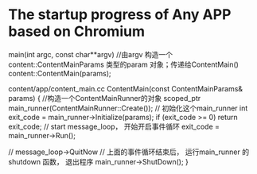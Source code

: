# The startup progress of  Any APP based on Chromium


main(int argc, const char**argv)
    //由argv 构造一个content::ContentMainParams 类型的param 对象；传递给ContentMain()
    content::ContentMain(params);
    
content/app/content_main.cc
ContentMain(const ContentMainParams& params) {
  //构造一个ContentMainRunner的对象
  scoped_ptr<ContentMainRunner> main_runner(ContentMainRunner::Create());
  // 初始化这个main_runner
  int exit_code = main_runner->Initialize(params);
  if (exit_code >= 0)
    return exit_code;
  // start message_loop， 开始开启事件循环
  exit_code = main_runner->Run();
  
  // message_loop->QuitNow
  // 上面的事件循环结束后， 运行main_runner 的shutdown 函数， 退出程序
  main_runner->ShutDown();
}

